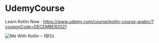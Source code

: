 # UdemyCourse

Learn Kotlin Now : https://www.udemy.com/course/kotlin-course-arabic/?couponCode=DECEMBER2021

![Me With Kotlin – 1@2x](https://user-images.githubusercontent.com/51374446/149817176-058d4999-c920-40dd-8afb-fa93b614078c.png)
